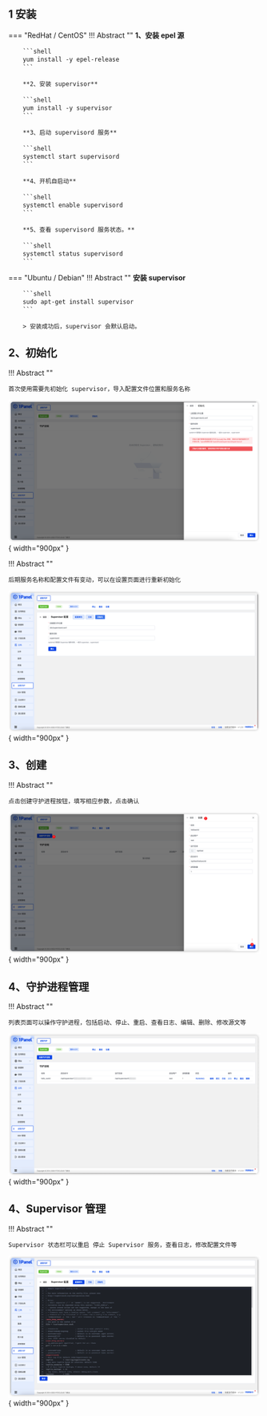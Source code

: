 
## 1 安装

=== "RedHat / CentOS"
    !!! Abstract ""
        **1、安装 epel 源**

        ```shell
        yum install -y epel-release
        ```

        **2、安装 supervisor**
        
        ```shell
        yum install -y supervisor
        ```

        **3、启动 supervisord 服务**
        
        ```shell
        systemctl start supervisord
        ```
        
        **4、开机自启动**

        ```shell
        systemctl enable supervisord
        ```
        
        **5、查看 supervisord 服务状态。**

        ```shell
        systemctl status supervisord
        ```

=== "Ubuntu / Debian"
    !!! Abstract ""
        **安装 supervisor**
        
        ```shell
        sudo apt-get install supervisor
        ```

        > 安装成功后，supervisor 会默认启动。

## 2、初始化

!!! Abstract ""
    
    首次使用需要先初始化 supervisor，导入配置文件位置和服务名称

![初始化](../../img/hosts/supervisor_init.png){ width="900px" }

!!! Abstract ""

    后期服务名称和配置文件有变动，可以在设置页面进行重新初始化


![重新初始化](../../img/hosts/supervisor_reinit.png){ width="900px" }


## 3、创建

!!! Abstract ""
    
    点击创建守护进程按钮，填写相应参数，点击确认

![创建](../../img/hosts/supervisor_create.png){ width="900px" }


## 4、守护进程管理

!!! Abstract ""

    列表页面可以操作守护进程，包括启动、停止、重启、查看日志、编辑、删除、修改源文等

![创建](../../img/hosts/supervisor_list.png){ width="900px" }


## 4、Supervisor 管理

!!! Abstract ""

    Supervisor 状态栏可以重启 停止 Supervisor 服务，查看日志，修改配置文件等

![创建](../../img/hosts/supervisor_operate.png){ width="900px" }

